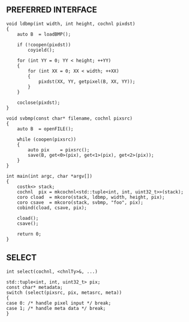 PREFERRED INTERFACE
-------------------

    void ldbmp(int width, int height, cochnl pixdst)
    {
        auto B  = loadBMP();

        if (!coopen(pixdst))
            coyield();

        for (int YY = 0; YY < height; ++YY)
        {
            for (int XX = 0; XX < width; ++XX)
            {
                pixdst(XX, YY, getpixel(B, XX, YY));
            }
        }

        coclose(pixdst);
    }

    void svbmp(const char* filename, cochnl pixsrc)
    {
        auto B  = openFILE();

        while (coopen(pixsrc))
        {
            auto pix    = pixsrc();
            save(B, get<0>(pix), get<1>(pix), get<2>(pix));
        }
    }

    int main(int argc, char *argv[])
    {
        costk<> stack;
        cochnl  pix = mkcochnl<std::tuple<int, int, uint32_t>>(stack);
        coro cload  = mkcoro(stack, ldbmp, width, height, pix);
        coro csave  = mkcoro(stack, svbmp, "foo", pix);
        cobind(cload, csave, pix);

        cload();
        csave();

        return 0;
    }

SELECT
------

    int select(cochnl, <chnlTy>&, ...)

    std::tuple<int, int, uint32_t> pix;
    const char* metadata;
    switch (select(pixsrc, pix, metasrc, meta))
    {
    case 0: /* handle pixel input */ break;
    case 1; /* handle meta data */ break;
    }
